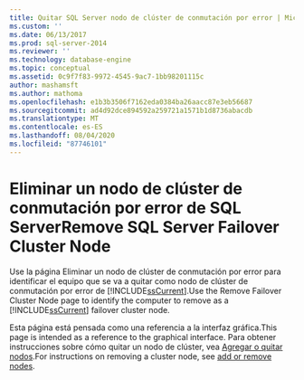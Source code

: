 ```yaml
---
title: Quitar SQL Server nodo de clúster de conmutación por error | Microsoft Docs
ms.custom: ''
ms.date: 06/13/2017
ms.prod: sql-server-2014
ms.reviewer: ''
ms.technology: database-engine
ms.topic: conceptual
ms.assetid: 0c9f7f83-9972-4545-9ac7-1bb98201115c
author: mashamsft
ms.author: mathoma
ms.openlocfilehash: e1b3b3506f7162eda0384ba26aacc87e3eb56687
ms.sourcegitcommit: ad4d92dce894592a259721a1571b1d8736abacdb
ms.translationtype: MT
ms.contentlocale: es-ES
ms.lasthandoff: 08/04/2020
ms.locfileid: "87746101"
---
```

# <a name="remove-sql-server-failover-cluster-node"></a><span data-ttu-id="b3e4e-102">Eliminar un nodo de clúster de conmutación por error de SQL Server</span><span class="sxs-lookup"><span data-stu-id="b3e4e-102">Remove SQL Server Failover Cluster Node</span></span>
  <span data-ttu-id="b3e4e-103">Use la página Eliminar un nodo de clúster de conmutación por error para identificar el equipo que se va a quitar como nodo de clúster de conmutación por error de [!INCLUDE[ssCurrent](../../includes/sscurrent-md.md)].</span><span class="sxs-lookup"><span data-stu-id="b3e4e-103">Use the Remove Failover Cluster Node page to identify the computer to remove as a [!INCLUDE[ssCurrent](../../includes/sscurrent-md.md)] failover cluster node.</span></span>  
  
  <span data-ttu-id="b3e4e-104">Esta página está pensada como una referencia a la interfaz gráfica.</span><span class="sxs-lookup"><span data-stu-id="b3e4e-104">This page is intended as a reference to the graphical interface.</span></span> <span data-ttu-id="b3e4e-105">Para obtener instrucciones sobre cómo quitar un nodo de clúster, vea [Agregar o quitar nodos](../failover-clusters/install/add-or-remove-nodes-in-a-sql-server-failover-cluster-setup.md#Remove).</span><span class="sxs-lookup"><span data-stu-id="b3e4e-105">For instructions on removing a cluster node, see [add or remove nodes](../failover-clusters/install/add-or-remove-nodes-in-a-sql-server-failover-cluster-setup.md#Remove).</span></span> 
  
  
